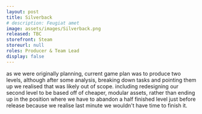 ```yaml
---
layout: post
title: Silverback
# description: Feugiat amet 
image: assets/images/Silverback.png
released: TBC
storefront: Steam
storeurl: null
roles: Producer & Team Lead
display: false
---
```


as we were originally planning, current game plan was to produce two levels, although after some analysis, breaking down tasks and pointing them up we realised that was likely out of scope. 
including redesigning our second level to be based off of cheaper, modular assets, rather than ending up in the position where we have to abandon a half finished level just before release because we realise last minute we wouldn't have time to finish it.